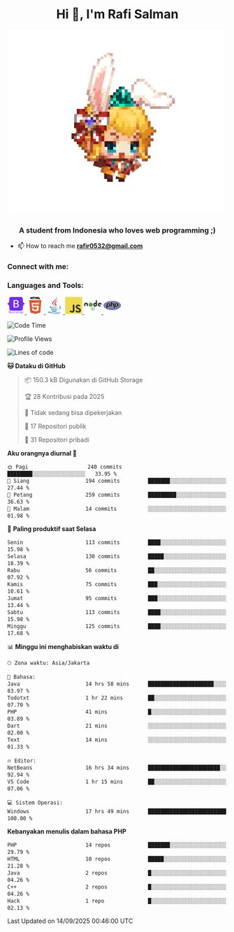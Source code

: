 <h1 align="center">Hi 👋, I'm Rafi Salman</h1>
<img src="img/lp.gif" /> 
<h3 align="center">A student from Indonesia who loves web programming ;)</h3>

- 📫 How to reach me **rafir0532@gmail.com**

<h3 align="left">Connect with me:</h3>
<p align="left">
</p>

<h3 align="left">Languages and Tools:</h3>
<p align="left"> <a href="https://getbootstrap.com" target="_blank" rel="noreferrer"> <img src="https://raw.githubusercontent.com/devicons/devicon/master/icons/bootstrap/bootstrap-plain-wordmark.svg" alt="bootstrap" width="40" height="40"/> </a> <a href="https://www.w3.org/html/" target="_blank" rel="noreferrer"> <img src="https://raw.githubusercontent.com/devicons/devicon/master/icons/html5/html5-original-wordmark.svg" alt="html5" width="40" height="40"/> </a> <a href="https://www.java.com" target="_blank" rel="noreferrer"> <img src="https://raw.githubusercontent.com/devicons/devicon/master/icons/java/java-original.svg" alt="java" width="40" height="40"/> </a> <a href="https://developer.mozilla.org/en-US/docs/Web/JavaScript" target="_blank" rel="noreferrer"> <img src="https://raw.githubusercontent.com/devicons/devicon/master/icons/javascript/javascript-original.svg" alt="javascript" width="40" height="40"/> </a> <a href="https://nodejs.org" target="_blank" rel="noreferrer"> <img src="https://raw.githubusercontent.com/devicons/devicon/master/icons/nodejs/nodejs-original-wordmark.svg" alt="nodejs" width="40" height="40"/> </a> <a href="https://www.php.net" target="_blank" rel="noreferrer"> <img src="https://raw.githubusercontent.com/devicons/devicon/master/icons/php/php-original.svg" alt="php" width="40" height="40"/> </a> </p>

<!--START_SECTION:waka-->
![Code Time](http://img.shields.io/badge/Code%20Time-635%20hrs%2058%20mins-blue)

![Profile Views](http://img.shields.io/badge/Profil%20dilihat-0-blue)

![Lines of code](https://img.shields.io/badge/Sejak%20Hello%20World%20aku%20telah%20menulis-1.8%20million%20baris%20kode-blue)

**🐱 Dataku di GitHub** 

> 📦 150.3 kB Digunakan di GitHub Storage 
 > 
> 🏆 28 Kontribusi pada 2025
 > 
> 🚫 Tidak sedang bisa dipekerjakan
 > 
> 📜 17 Repositori publik 
 > 
> 🔑 31 Repositori pribadi 
 > 
**Aku orangnya diurnal 🐤** 

```text
🌞 Pagi                   240 commits         ████████░░░░░░░░░░░░░░░░░   33.95 % 
🌆 Siang                  194 commits         ███████░░░░░░░░░░░░░░░░░░   27.44 % 
🌃 Petang                 259 commits         █████████░░░░░░░░░░░░░░░░   36.63 % 
🌙 Malam                  14 commits          ░░░░░░░░░░░░░░░░░░░░░░░░░   01.98 % 
```
📅 **Paling produktif saat Selasa** 

```text
Senin                    113 commits         ████░░░░░░░░░░░░░░░░░░░░░   15.98 % 
Selasa                   130 commits         █████░░░░░░░░░░░░░░░░░░░░   18.39 % 
Rabu                     56 commits          ██░░░░░░░░░░░░░░░░░░░░░░░   07.92 % 
Kamis                    75 commits          ███░░░░░░░░░░░░░░░░░░░░░░   10.61 % 
Jumat                    95 commits          ███░░░░░░░░░░░░░░░░░░░░░░   13.44 % 
Sabtu                    113 commits         ████░░░░░░░░░░░░░░░░░░░░░   15.98 % 
Minggu                   125 commits         ████░░░░░░░░░░░░░░░░░░░░░   17.68 % 
```


📊 **Minggu ini menghabiskan waktu di** 

```text
🕑︎ Zona waktu: Asia/Jakarta

💬 Bahasa: 
Java                     14 hrs 58 mins      █████████████████████░░░░   83.97 % 
Todotxt                  1 hr 22 mins        ██░░░░░░░░░░░░░░░░░░░░░░░   07.70 % 
PHP                      41 mins             █░░░░░░░░░░░░░░░░░░░░░░░░   03.89 % 
Dart                     21 mins             ░░░░░░░░░░░░░░░░░░░░░░░░░   02.00 % 
Text                     14 mins             ░░░░░░░░░░░░░░░░░░░░░░░░░   01.33 % 

🔥 Editor: 
NetBeans                 16 hrs 34 mins      ███████████████████████░░   92.94 % 
VS Code                  1 hr 15 mins        ██░░░░░░░░░░░░░░░░░░░░░░░   07.06 % 

💻 Sistem Operasi: 
Windows                  17 hrs 49 mins      █████████████████████████   100.00 % 
```

**Kebanyakan menulis dalam bahasa PHP** 

```text
PHP                      14 repos            ███████░░░░░░░░░░░░░░░░░░   29.79 % 
HTML                     10 repos            █████░░░░░░░░░░░░░░░░░░░░   21.28 % 
Java                     2 repos             █░░░░░░░░░░░░░░░░░░░░░░░░   04.26 % 
C++                      2 repos             █░░░░░░░░░░░░░░░░░░░░░░░░   04.26 % 
Hack                     1 repo              █░░░░░░░░░░░░░░░░░░░░░░░░   02.13 % 
```




 Last Updated on 14/09/2025 00:46:00 UTC
<!--END_SECTION:waka-->
